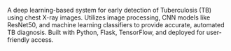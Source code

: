 A deep learning-based system for early detection of Tuberculosis (TB) using chest X-ray images. Utilizes image processing, CNN models like ResNet50, and machine learning classifiers to provide accurate, automated TB diagnosis. Built with Python, Flask, TensorFlow, and deployed for user-friendly access.
